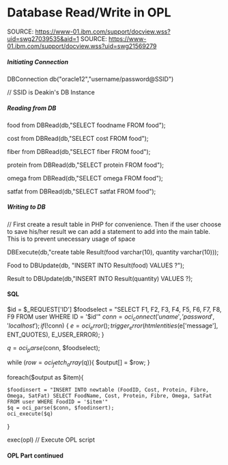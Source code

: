 
# Database Read/Write in OPL

SOURCE: https://www-01.ibm.com/support/docview.wss?uid=swg27039535&aid=1
SOURCE: https://www-01.ibm.com/support/docview.wss?uid=swg21569279

##### Initiating Connection 

DBConnection db("oracle12","username/password@SSID")

// SSID is Deakin's DB Instance 

##### Reading from DB 

food from DBRead(db,"SELECT
foodname FROM food");

cost from DBRead(db,"SELECT
cost FROM food");

fiber from DBRead(db,"SELECT
fiber FROM food");

protein from DBRead(db,"SELECT
protein FROM food");

omega from DBRead(db,"SELECT
omega FROM food");

satfat from DBRead(db,"SELECT
satfat FROM food");

##### Writing to DB  

// First create a result table in PHP for convenience. Then if the user choose to save his/her result we can add a statement to add into the main table. This is to prevent unecessary usage of space 

DBExecute(db,"create table Result(food varchar(10), quantity
varchar(10)));

Food to DBUpdate(db, "INSERT INTO Result(food) VALUES ?");

Result to DBUpdate(db,"INSERT INTO Result(quantity)
VALUES ?);


#### SQL 

$id = $_REQUEST['ID']
$foodselect = "SELECT F1, F2, F3, F4, F5, F6, F7, F8, F9 FROM user WHERE ID = '$id'"
$conn = oci_connect('uname', 'password', 'localhost');
if (!$conn) {
    $e = oci_error();
    trigger_error(htmlentities($e['message'], ENT_QUOTES), E_USER_ERROR);
}

$q = oci_parse($conn, $foodselect);

while ($row = oci_fetch_array($q)){
    $output[] = $row;
}

foreach($output as $item){
    
    $foodinsert = "INSERT INTO newtable (FoodID, Cost, Protein, Fibre, Omega, SatFat) SELECT FoodName, Cost, Protein, Fibre, Omega, SatFat FROM user WHERE FoodID = '$item'"
    $q = oci_parse($conn, $foodinsert);
    oci_execute($q)
}

exec(opl) // Execute OPL script 

#### OPL Part continued 













